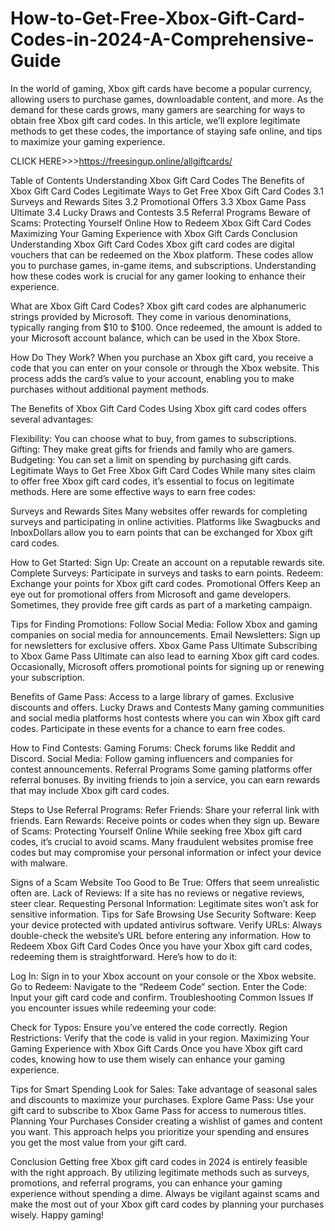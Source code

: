 # How-to-Get-Free-Xbox-Gift-Card-Codes-in-2024-A-Comprehensive-Guide
In the world of gaming, Xbox gift cards have become a popular currency, allowing users to purchase games, downloadable content, and more. As the demand for these cards grows, many gamers are searching for ways to obtain free Xbox gift card codes. In this article, we’ll explore legitimate methods to get these codes, the importance of staying safe online, and tips to maximize your gaming experience.

CLICK HERE>>>https://freesingup.online/allgiftcards/

Table of Contents
Understanding Xbox Gift Card Codes
The Benefits of Xbox Gift Card Codes
Legitimate Ways to Get Free Xbox Gift Card Codes
3.1 Surveys and Rewards Sites
3.2 Promotional Offers
3.3 Xbox Game Pass Ultimate
3.4 Lucky Draws and Contests
3.5 Referral Programs
Beware of Scams: Protecting Yourself Online
How to Redeem Xbox Gift Card Codes
Maximizing Your Gaming Experience with Xbox Gift Cards
Conclusion
Understanding Xbox Gift Card Codes
Xbox gift card codes are digital vouchers that can be redeemed on the Xbox platform. These codes allow you to purchase games, in-game items, and subscriptions. Understanding how these codes work is crucial for any gamer looking to enhance their experience.

What are Xbox Gift Card Codes?
Xbox gift card codes are alphanumeric strings provided by Microsoft. They come in various denominations, typically ranging from $10 to $100. Once redeemed, the amount is added to your Microsoft account balance, which can be used in the Xbox Store.

How Do They Work?
When you purchase an Xbox gift card, you receive a code that you can enter on your console or through the Xbox website. This process adds the card’s value to your account, enabling you to make purchases without additional payment methods.

The Benefits of Xbox Gift Card Codes
Using Xbox gift card codes offers several advantages:

Flexibility: You can choose what to buy, from games to subscriptions.
Gifting: They make great gifts for friends and family who are gamers.
Budgeting: You can set a limit on spending by purchasing gift cards.
Legitimate Ways to Get Free Xbox Gift Card Codes
While many sites claim to offer free Xbox gift card codes, it’s essential to focus on legitimate methods. Here are some effective ways to earn free codes:

Surveys and Rewards Sites
Many websites offer rewards for completing surveys and participating in online activities. Platforms like Swagbucks and InboxDollars allow you to earn points that can be exchanged for Xbox gift card codes.

How to Get Started:
Sign Up: Create an account on a reputable rewards site.
Complete Surveys: Participate in surveys and tasks to earn points.
Redeem: Exchange your points for Xbox gift card codes.
Promotional Offers
Keep an eye out for promotional offers from Microsoft and game developers. Sometimes, they provide free gift cards as part of a marketing campaign.

Tips for Finding Promotions:
Follow Social Media: Follow Xbox and gaming companies on social media for announcements.
Email Newsletters: Sign up for newsletters for exclusive offers.
Xbox Game Pass Ultimate
Subscribing to Xbox Game Pass Ultimate can also lead to earning Xbox gift card codes. Occasionally, Microsoft offers promotional points for signing up or renewing your subscription.

Benefits of Game Pass:
Access to a large library of games.
Exclusive discounts and offers.
Lucky Draws and Contests
Many gaming communities and social media platforms host contests where you can win Xbox gift card codes. Participate in these events for a chance to earn free codes.

How to Find Contests:
Gaming Forums: Check forums like Reddit and Discord.
Social Media: Follow gaming influencers and companies for contest announcements.
Referral Programs
Some gaming platforms offer referral bonuses. By inviting friends to join a service, you can earn rewards that may include Xbox gift card codes.

Steps to Use Referral Programs:
Refer Friends: Share your referral link with friends.
Earn Rewards: Receive points or codes when they sign up.
Beware of Scams: Protecting Yourself Online
While seeking free Xbox gift card codes, it’s crucial to avoid scams. Many fraudulent websites promise free codes but may compromise your personal information or infect your device with malware.

Signs of a Scam Website
Too Good to Be True: Offers that seem unrealistic often are.
Lack of Reviews: If a site has no reviews or negative reviews, steer clear.
Requesting Personal Information: Legitimate sites won’t ask for sensitive information.
Tips for Safe Browsing
Use Security Software: Keep your device protected with updated antivirus software.
Verify URLs: Always double-check the website’s URL before entering any information.
How to Redeem Xbox Gift Card Codes
Once you have your Xbox gift card codes, redeeming them is straightforward. Here’s how to do it:

Log In: Sign in to your Xbox account on your console or the Xbox website.
Go to Redeem: Navigate to the “Redeem Code” section.
Enter the Code: Input your gift card code and confirm.
Troubleshooting Common Issues
If you encounter issues while redeeming your code:

Check for Typos: Ensure you’ve entered the code correctly.
Region Restrictions: Verify that the code is valid in your region.
Maximizing Your Gaming Experience with Xbox Gift Cards
Once you have Xbox gift card codes, knowing how to use them wisely can enhance your gaming experience.

Tips for Smart Spending
Look for Sales: Take advantage of seasonal sales and discounts to maximize your purchases.
Explore Game Pass: Use your gift card to subscribe to Xbox Game Pass for access to numerous titles.
Planning Your Purchases
Consider creating a wishlist of games and content you want. This approach helps you prioritize your spending and ensures you get the most value from your gift card.

Conclusion
Getting free Xbox gift card codes in 2024 is entirely feasible with the right approach. By utilizing legitimate methods such as surveys, promotions, and referral programs, you can enhance your gaming experience without spending a dime. Always be vigilant against scams and make the most out of your Xbox gift card codes by planning your purchases wisely. Happy gaming!
